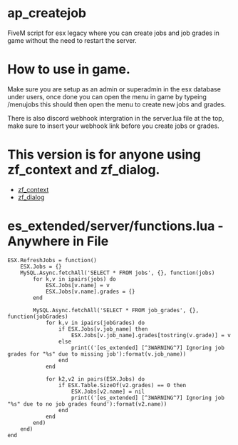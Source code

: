 # ap_createjob
 FiveM script for esx legacy where you can create jobs and job grades in game without the need to restart the server.

# How to use in game.

Make sure you are setup as an admin or superadmin in the esx database under users, once done you can open the menu in game by typeing /menujobs this should then open the menu to create new jobs and grades.

There is also discord webhook intergration in the server.lua file at the top, make sure to insert your webhook link before you create jobs or grades.


# This version is for anyone using zf_context and zf_dialog.

* [zf_context](https://github.com/zf-development/zf_context)
* [zf_dialog](https://github.com/zf-development/zf_dialog)

# es_extended/server/functions.lua - Anywhere in File

    ESX.RefreshJobs = function()
        ESX.Jobs = {}
        MySQL.Async.fetchAll('SELECT * FROM jobs', {}, function(jobs)
            for k,v in ipairs(jobs) do
                ESX.Jobs[v.name] = v
                ESX.Jobs[v.name].grades = {}
            end
        
            MySQL.Async.fetchAll('SELECT * FROM job_grades', {}, function(jobGrades)
                for k,v in ipairs(jobGrades) do
                    if ESX.Jobs[v.job_name] then
                        ESX.Jobs[v.job_name].grades[tostring(v.grade)] = v
                    else
                        print(('[es_extended] [^3WARNING^7] Ignoring job grades for "%s" due to missing job'):format(v.job_name))
                    end
                end
            
                for k2,v2 in pairs(ESX.Jobs) do
                    if ESX.Table.SizeOf(v2.grades) == 0 then
                        ESX.Jobs[v2.name] = nil
                        print(('[es_extended] [^3WARNING^7] Ignoring job "%s" due to no job grades found'):format(v2.name))
                    end
                end
            end)
        end) 
    end
